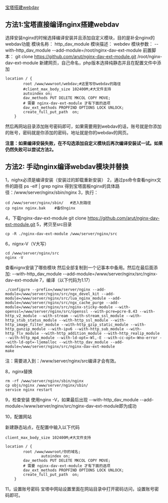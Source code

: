 [宝塔搭建webdav](https://github.com/cloudswave/blog/issues/37)

## 方法1:宝塔直接编译nginx搭建webdav
选择安装nginx的时候选择编译安装并且添加自定义模块，目的是补全nginx的webdav功能
模块名称：
http_dav_module
模块描述：
webdev
模块参数：
--with-http_dav_module --add-module=/root/nginx-dav-ext-module
前置脚本：
git clone https://github.com/arut/nginx-dav-ext-module.git /root/nginx-dav-ext-module
新建网页，自己命名，php版本选择纯静态并且在配置文件中添加
```
location / {
        root /www/wwwroot/webdav;#这里写你webdav的路径
        #client_max_body_size 102400M;#大文件支持
        autoindex on;
        dav_methods PUT DELETE MKCOL COPY MOVE;
        # 需要 nginx-dav-ext-module 才有下面的选项
        dav_ext_methods PROPFIND OPTIONS LOCK UNLOCK;
        create_full_put_path  on;
    }
```
然后再网站目录添加账号密码即可，如果需要用到webdav的话，账号就是你添加的账号，密码就是你添加的密码，地址就是你的webdav的网页。

**注意：如果编译安装失败，在不勾选添加自定义模块后再次编译安装试一试。如果仍然失败可以尝试方法2。**

## 方法2: 手动nginx编译webdav模块并替换
1，nighx必须是编译安装（安装过的卸载重新安装）
2，通过ps命令查看nginx文件的路径
ps -elf | grep nginx
得到宝塔面板nginx的具体路径：/www/server/nginx/sbin/nginx
3，执行：
```
cd /www/server/nginx/sbin/   #进入到路径
cp nginx nginx.bak    #备份nginx
```
4，下载nginx-dav-ext-module
git clone https://github.com/arut/nginx-dav-ext-module.git
5，拷贝至src目录
```
cp -R ./nginx-dav-ext-module /www/server/nginx/src
```
6，nignx-V（V大写）
```
cd /www/server/nginx/src
nginx -V
```
查看nignx安装了哪些模块
然后全部复制到一个记事本中备用。然后在最后面添加:
--with-http_dav_module --add-module=/www/server/nginx/src/nginx-dav-ext-module
7，编译（以下代码为1.17）
```
./configure --prefix=/www/server/nginx --add-module=/www/server/nginx/src/ngx_devel_kit --add-module=/www/server/nginx/src/lua_nginx_module --add-module=/www/server/nginx/src/ngx_cache_purge --add-module=/www/server/nginx/src/nginx-sticky-module --with-openssl=/www/server/nginx/src/openssl --with-pcre=pcre-8.43 --with-http_v2_module --with-stream --with-stream_ssl_module --with-http_stub_status_module --with-http_ssl_module --with-http_image_filter_module --with-http_gzip_static_module --with-http_gunzip_module --with-ipv6 --with-http_sub_module --with-http_flv_module --with-http_addition_module --with-http_realip_module --with-http_mp4_module --with-ld-opt=-Wl,-E --with-cc-opt=-Wno-error --with-ld-opt=-ljemalloc --with-http_dav_module --add-module=/www/server/nginx/src/nginx-dav-ext-module
make
```
注：需要进入到：/www/server/nginx/src编译才会有效。

8，nginx替换
```
rm -rf /www/server/nginx/sbin/nginx
cp objs/nginx /www/server/nginx/sbin/
service nginx restart
```
9，检查安装
使用nginx -V，如果最后出现 --with-http_dav_module --add-module=/www/server/nginx/src/nginx-dav-ext-module即为成功

10，配置网站

新建静态站点，在配置中输入以下代码
```
client_max_body_size 102400M;#大文件支持

location / {
        root /www/wwwroot/你的域名;
                autoindex on;
        dav_methods PUT DELETE MKCOL COPY MOVE;
        # 需要 nginx-dav-ext-module 才有下面的选项
        dav_ext_methods PROPFIND OPTIONS LOCK UNLOCK;
        create_full_put_path  on;
    }
```
11，设置账号密码
宝塔中网站设置里面在网站目录中打开密码访问，设置账号密码即可。
